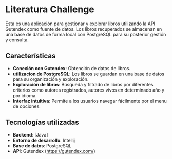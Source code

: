 # Literatura Challenge

Esta es una aplicación para gestionar y explorar libros utilizando la API Gutendex como fuente de datos. Los libros recuperados se almacenan en una base de datos de forma local con PostgreSQL para su posterior gestión y consulta.

## Características

- **Conexión con Gutendex**: Obtención de datos de libros.
- **utilizacion de PostgreSQL**: Los libros se guardan en una base de datos para su organización y exploración.
- **Exploración de libros**: Búsqueda y filtrado de libros por diferentes criterios como autores registrados, autores vivos en determinado año y por idioma.
- **Interfaz intuitiva**: Permite a los usuarios navegar fácilmente por el menu de opciones.

## Tecnologías utilizadas

- **Backend**: [Java]
- **Entorno de desarrollo**: Intellij
- **Base de datos**: PostgreSQL
- **API**: Gutendex (https://gutendex.com/)




